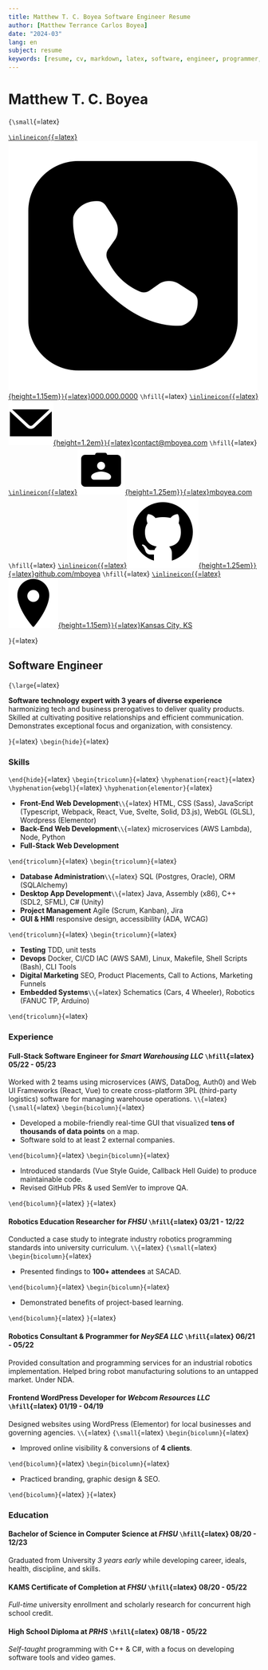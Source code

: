 ```yaml
---
title: Matthew T. C. Boyea Software Engineer Resume
author: [Matthew Terrance Carlos Boyea]
date: "2024-03"
lang: en
subject: resume
keywords: [resume, cv, markdown, latex, software, engineer, programmer, matthew, boyea]
---
```

# Matthew T. C. Boyea

`{\small`{=latex}

[`\inlineicon{`{=latex}![Phone icon.](media/icons8-phone-500.png){height=1.15em}`}`{=latex}000.000.0000](tel:0000000000)
`\hfill`{=latex}
[`\inlineicon{`{=latex}![Email icon.](media/icons8-email-90.png){height=1.2em}`}`{=latex}contact@mboyea.com](mailto:contact@mboyea.com)
`\hfill`{=latex}
[`\inlineicon{`{=latex}![Portfolio icon.](media/icons8-portfolio-96.png){height=1.25em}`}`{=latex}mboyea.com](https://www.mboyea.com)
`\hfill`{=latex}
[`\inlineicon{`{=latex}![GitHub icon.](media/icons8-github-144.png){height=1.25em}`}`{=latex}github.com/mboyea](https://github.com/mboyea)
`\hfill`{=latex}
[`\inlineicon{`{=latex}![Location icon.](media/icons8-location-100.png){height=1.15em}`}`{=latex}Kansas City, KS](https://maps.app.goo.gl/NmUA9eWKfTZz5jHn7)
<!---[`\inlineicon{`{=latex}![LinkedIn icon.](media/icons8-linkedin-500.png){.inline-icon height=1.25em}`}`{=latex}linkedin.com/in/mboyea](https://www.linkedin.com/in/mboyea/)-->

`}`{=latex}

## Software Engineer

`{\large`{=latex}

**Software technology expert with 3 years of diverse experience** harmonizing tech and business prerogatives to deliver quality products.
Skilled at cultivating positive relationships and efficient communication.
Demonstrates exceptional focus and organization, with consistency.

`}`{=latex}
`\begin{hide}`{=latex}

### Skills

`\end{hide}`{=latex}
`\begin{tricolumn}`{=latex}
`\hyphenation{react}`{=latex}
`\hyphenation{webgl}`{=latex}
`\hyphenation{elementor}`{=latex}

- **Front-End Web Development**`\\`{=latex}
HTML, CSS (Sass), JavaScript (Typescript, Webpack, React, Vue, Svelte, Solid, D3.js), WebGL (GLSL), Wordpress (Elementor)
- **Back-End Web Development**`\\`{=latex}
microservices (AWS Lambda), Node, Python
- **Full-Stack Web Development**

`\end{tricolumn}`{=latex}
`\begin{tricolumn}`{=latex}

- **Database Administration**`\\`{=latex}
SQL (Postgres, Oracle), ORM (SQLAlchemy)
- **Desktop App Development**`\\`{=latex}
Java, Assembly (x86), C++ (SDL2, SFML), C# (Unity)
- **Project Management**
Agile (Scrum, Kanban), Jira
- **GUI & HMI**
responsive design, accessibility (ADA, WCAG)

`\end{tricolumn}`{=latex}
`\begin{tricolumn}`{=latex}

- **Testing**
TDD, unit tests
- **Devops**
Docker, CI/CD IAC (AWS SAM), Linux, Makefile, Shell Scripts (Bash), CLI Tools
- **Digital Marketing** SEO, Product Placements, Call to Actions, Marketing Funnels
- **Embedded Systems**`\\`{=latex}
Schematics (Cars, 4 Wheeler), Robotics (FANUC TP, Arduino)

`\end{tricolumn}`{=latex}

### Experience

#### **Full-Stack Software Engineer** for *Smart Warehousing LLC* `\hfill`{=latex} 05/22 - 05/23

Worked with 2 teams using microservices (AWS, DataDog, Auth0) and Web UI Frameworks (React, Vue) to create cross-platform 3PL (third-party logistics) software for managing warehouse operations.
`\\`{=latex}
`{\small`{=latex}
`\begin{bicolumn}`{=latex}

- Developed a mobile-friendly real-time GUI that visualized **tens of thousands of data points** on a map.
- Software sold to at least 2 external companies.

`\end{bicolumn}`{=latex}
`\begin{bicolumn}`{=latex}

- Introduced standards (Vue Style Guide, Callback Hell Guide) to produce maintainable code.
- Revised GitHub PRs & used SemVer to improve QA.

`\end{bicolumn}`{=latex}
`}`{=latex}

#### **Robotics Education Researcher** for *FHSU* `\hfill`{=latex} 03/21 - 12/22

Conducted a case study to integrate industry robotics programming standards into university curriculum.
`\\`{=latex}
`{\small`{=latex}
`\begin{bicolumn}`{=latex}

- Presented findings to **100+ attendees** at SACAD.

`\end{bicolumn}`{=latex}
`\begin{bicolumn}`{=latex}

- Demonstrated benefits of project-based learning.

`\end{bicolumn}`{=latex}
`}`{=latex}

#### **Robotics Consultant & Programmer** for *NeySEA LLC* `\hfill`{=latex} 06/21 - 05/22

Provided consultation and programming services for an industrial robotics implementation.
Helped bring robot manufacturing solutions to an untapped market. Under NDA.

#### **Frontend WordPress Developer** for *Webcom Resources LLC* `\hfill`{=latex} 01/19 - 04/19

Designed websites using WordPress (Elementor) for local businesses and governing agencies.
`\\`{=latex}
`{\small`{=latex}
`\begin{bicolumn}`{=latex}

- Improved online visibility & conversions of **4 clients**.

`\end{bicolumn}`{=latex}
`\begin{bicolumn}`{=latex}

- Practiced branding, graphic design & SEO.

`\end{bicolumn}`{=latex}
`}`{=latex}

### Education

#### **Bachelor of Science in Computer Science** at *FHSU* `\hfill`{=latex} 08/20 - 12/23

Graduated from University *3 years early* while developing career, ideals, health, discipline, and skills.

#### **KAMS Certificate of Completion** at *FHSU* `\hfill`{=latex} 08/20 - 05/22

*Full-time* university enrollment and scholarly research for concurrent high school credit.

#### **High School Diploma** at *PRHS* `\hfill`{=latex} 08/18 - 05/22
*Self-taught* programming with C++ & C#, with a focus on developing software tools and video games.

